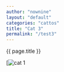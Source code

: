 ```yaml
---
author: "nownine"
layout: "default"
categories: "cattos"
title: "Cat 3"
permalink: "/test3"
---
```


{{ page.title }}

[![cat 1](https://cdn.britannica.com/91/181391-050-1DA18304/cat-toes-paw-number-paws-tiger-tabby.jpg)



